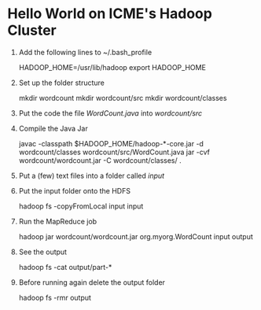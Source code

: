 # Hello World on ICME's Hadoop Cluster

1. Add the following lines to ~/.bash_profile


	HADOOP_HOME=/usr/lib/hadoop
	export HADOOP_HOME


2. Set up the folder structure

	mkdir wordcount
	mkdir wordcount/src
	mkdir wordcount/classes

3. Put the code the file *WordCount.java* into *wordcount/src*

4. Compile the Java Jar

	javac -classpath $HADOOP_HOME/hadoop-*-core.jar -d wordcount/classes wordcount/src/WordCount.java
	jar -cvf wordcount/wordcount.jar -C wordcount/classes/ .

5. Put a (few) text files into a folder called *input*

6. Put the input folder onto the HDFS

	hadoop fs -copyFromLocal input input

7. Run the MapReduce job

	hadoop jar wordcount/wordcount.jar org.myorg.WordCount input output

8. See the output

	hadoop fs -cat output/part-*

9. Before running again delete the output folder

	hadoop fs -rmr output
